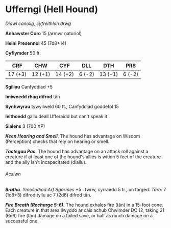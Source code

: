 # Ufferngi (Hell Hound)

*Diawl canolig, cyfreithlon drwg*

**Anhawster Curo** 15 (armwr naturiol)

**Heini Presennol** 45 (7d8+14)

**Cyflymder** 50 ft.

| CRF     | CHW     | CYF     | DLL    | DTH     | PRS    |
|---------|---------|---------|--------|---------|--------|
| 17 (+3) | 12 (+1) | 14 (+2) | 6 (-2) | 13 (+1) | 6 (-2) |

**Sgiliau** Canfyddiad +5

**Imiwnedd rhag difrod** tân

**Synhwyrau** tywyllweld 60 ft., Canfyddiad goddefol 15

**Ieithoedd** gallu deall Ufferaidd but can't speak it

**Sialens** 3 (700 XP)

***Keen Hearing and Smell***. The hound has advantage on Wisdom (Perception) checks that rely on hearing or smell.

***Tactegau Pac***. The hound has advantage on an attack roll against a creature if at least one of the hound's allies is within 5 feet of the creature and the ally isn't incapacitated (diallu).

###### Acsiwn

***Brathu***. *Ymosodiad Arf Sgarmes* +5 i fwrw, cyrraedd 5 tr., un targed. *Taro:* 7 (1d8+3) difrod tyllu ac 7 (2d6) difrod tân.

***Fire Breath (Recharge 5-6)***. The hound exhales fire (tân) in a 15-foot cone. Each creature in that area llwyddo ar cais achub Chwimder DC 12, taking 21 (6d6) fire (tân) damage on a failed save, or half as much damage on a successful one.